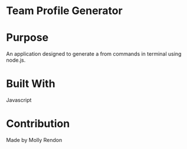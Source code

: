 # Team Profile Generator

# Purpose

An application designed to generate a from commands in terminal using node.js.

# Built With

Javascript

# Contribution

Made by Molly Rendon

